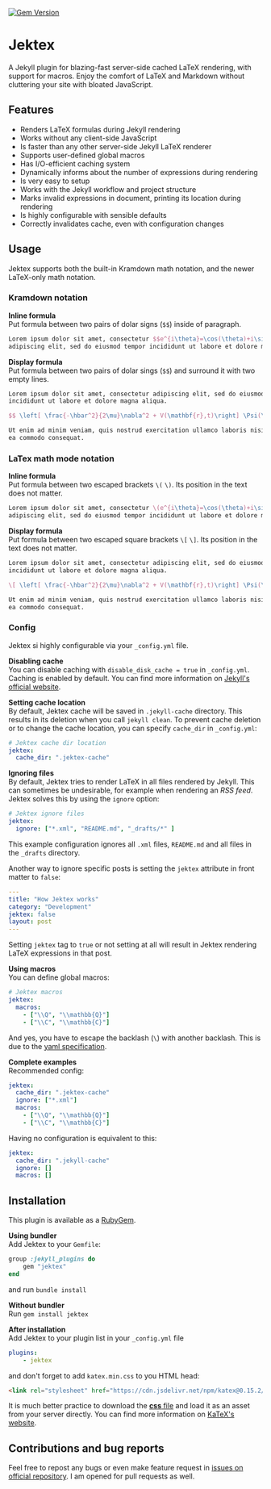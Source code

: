 [![Gem Version](https://badge.fury.io/rb/jektex.svg)](https://rubygems.org/gems/jektex)

# Jektex
A Jekyll plugin for blazing-fast server-side cached LaTeX rendering, with support for macros.
Enjoy the comfort of LaTeX and Markdown without cluttering your site with bloated JavaScript.

## Features
- Renders LaTeX formulas during Jekyll rendering
- Works without any client-side JavaScript
- Is faster than any other server-side Jekyll LaTeX renderer
- Supports user-defined global macros
- Has I/O-efficient caching system
- Dynamically informs about the number of expressions during rendering
- Is very easy to setup
- Works with the Jekyll workflow and project structure
- Marks invalid expressions in document, printing its location during rendering
- Is highly configurable with sensible defaults
- Correctly invalidates cache, even with configuration changes

## Usage

Jektex supports both the built-in Kramdown math notation, and the newer LaTeX-only math notation.

### Kramdown notation
**Inline formula**  
Put formula between two pairs of dolar signs (`$$`) inside of paragraph.
```latex
Lorem ipsum dolor sit amet, consectetur $$e^{i\theta}=\cos(\theta)+i\sin(\theta)$$
adipiscing elit, sed do eiusmod tempor incididunt ut labore et dolore magna aliqua.
```

**Display formula**  
Put formula between two pairs of dolar sings (`$$`) and surround it with two empty lines.
```latex
Lorem ipsum dolor sit amet, consectetur adipiscing elit, sed do eiusmod tempor
incididunt ut labore et dolore magna aliqua.

$$ \left[ \frac{-\hbar^2}{2\mu}\nabla^2 + V(\mathbf{r},t)\right] \Psi(\mathbf{r},t) $$

Ut enim ad minim veniam, quis nostrud exercitation ullamco laboris nisi ut aliquip ex
ea commodo consequat.
```

### LaTex math mode notation
**Inline formula**  
Put formula between two escaped brackets `\(` `\)`.
Its position in the text does not matter.
```latex
Lorem ipsum dolor sit amet, consectetur \(e^{i\theta}=\cos(\theta)+i\sin(\theta)\)
adipiscing elit, sed do eiusmod tempor incididunt ut labore et dolore magna aliqua.
```

**Display formula**  
Put formula between two escaped square brackets `\[` `\]`.
Its position in the text does not matter.
```latex
Lorem ipsum dolor sit amet, consectetur adipiscing elit, sed do eiusmod tempor
incididunt ut labore et dolore magna aliqua.

\[ \left[ \frac{-\hbar^2}{2\mu}\nabla^2 + V(\mathbf{r},t)\right] \Psi(\mathbf{r},t) \]

Ut enim ad minim veniam, quis nostrud exercitation ullamco laboris nisi ut aliquip ex
ea commodo consequat.
```

### Config
Jektex si highly configurable via your `_config.yml` file.

**Disabling cache**  
You can disable caching with `disable_disk_cache = true` in `_config.yml`.
Caching is enabled by default.
You can find more information on [Jekyll's official website](https://jekyllrb.com/docs/configuration/options/).

**Setting cache location**  
By default, Jektex cache will be saved in `.jekyll-cache` directory.
This results in its deletion when you call `jekyll clean`.
To prevent cache deletion or to change the cache location, you can specify `cache_dir` in `_config.yml`:
```yaml
# Jektex cache dir location
jektex:
  cache_dir: ".jektex-cache"
```

**Ignoring files**  
By default, Jektex tries to render LaTeX in all files rendered by Jekyll.
This can sometimes be undesirable, for example when rendering an _RSS feed_.
Jektex solves this by using the `ignore` option:
```yaml
# Jektex ignore files
jektex:
  ignore: ["*.xml", "README.md", "_drafts/*" ]
```

This example configuration ignores all `.xml` files, `README.md` and all files in the `_drafts` directory.

Another way to ignore specific posts is setting the `jektex` attribute in front matter to `false`:
```yaml
---
title: "How Jektex works"
category: "Development"
jektex: false
layout: post
---
```

Setting `jektex` tag to `true` or not setting at all will result in Jektex rendering LaTeX expressions in that post.

**Using macros**  
You can define global macros:
```yaml
# Jektex macros
jektex:
  macros:
    - ["\\Q", "\\mathbb{Q}"]
    - ["\\C", "\\mathbb{C}"]
```
And yes, you have to escape the backlash (`\`) with another backlash.
This is due to the [yaml specification](https://yaml.org/).

**Complete examples**  
Recommended config:
```yaml
jektex:
  cache_dir: ".jektex-cache"
  ignore: ["*.xml"]
  macros:
    - ["\\Q", "\\mathbb{Q}"]
    - ["\\C", "\\mathbb{C}"]
```

Having no configuration is equivalent to this:
```yaml
jektex:
  cache_dir: ".jekyll-cache"
  ignore: []
  macros: []
```

## Installation
This plugin is available as a [RubyGem](https://rubygems.org/gems/jektex).

**Using bundler**  
Add Jektex to your `Gemfile`:
```ruby
group :jekyll_plugins do
    gem "jektex"
end
```

and run `bundle install`

**Without bundler**  
Run `gem install jektex`

**After installation**  
Add Jektex to your plugin list in your `_config.yml` file
```yaml
plugins:
    - jektex
```

and don't forget to add `katex.min.css` to you HTML head:
```html
<link rel="stylesheet" href="https://cdn.jsdelivr.net/npm/katex@0.15.2/dist/katex.min.css" integrity="sha384-MlJdn/WNKDGXveldHDdyRP1R4CTHr3FeuDNfhsLPYrq2t0UBkUdK2jyTnXPEK1NQ" crossorigin="anonymous">
```
It is much better practice to download the [**css** file](https://cdn.jsdelivr.net/npm/katex@0.15.2/dist/katex.min.css) and load it as an asset from your server directly.
You can find more information on [KaTeX's website](https://katex.org/docs/browser.html).

## Contributions and bug reports
Feel free to repost any bugs or even make feature request in [issues on official repository](https://github.com/yagarea/jektex/issues).
I am opened for pull requests as well.
